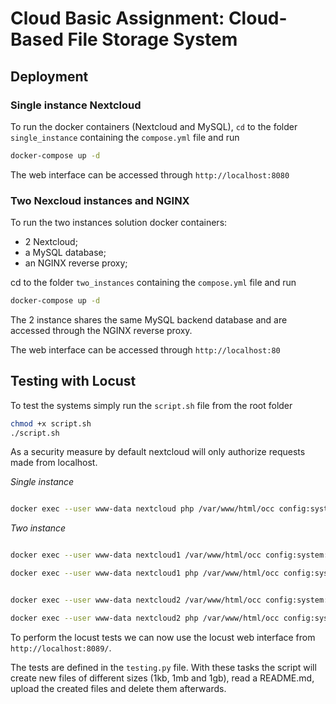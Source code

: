 # Cloud Basic Assignment: Cloud-Based File Storage System

## Deployment

### Single instance Nextcloud 

To run the docker containers (Nextcloud and MySQL), `cd` to the folder `single_instance` containing the `compose.yml` file and run
```bash
docker-compose up -d
```
The web interface can be accessed through `http://localhost:8080`

### Two Nexcloud instances and NGINX
To run the two instances solution docker containers: 
- 2 Nextcloud; 
- a MySQL database; 
- an NGINX reverse proxy;

cd to the folder `two_instances` containing the `compose.yml` file and run 
```bash
docker-compose up -d
```
The 2 instance shares the same MySQL backend database and are accessed through the NGINX reverse proxy. 

The web interface can be accessed through `http://localhost:80`


## Testing with Locust

To test the systems simply run the `script.sh` file from the root folder

```bash
chmod +x script.sh 
./script.sh
```

As a security measure by default nextcloud will only authorize requests made from localhost. 

*Single instance* 

``` bash

docker exec --user www-data nextcloud php /var/www/html/occ config:system:set trusted_domains 2 --value=nextcloud

```
*Two instance* 

```bash

docker exec --user www-data nextcloud1 /var/www/html/occ config:system:set trusted_domains 2 --value=nextcloud1

docker exec --user www-data nextcloud1 php /var/www/html/occ config:system:set trusted_domains 3 --value=two_istances_nginx_1


docker exec --user www-data nextcloud2 /var/www/html/occ config:system:set trusted_domains 1 --value=nextcloud2

docker exec --user www-data nextcloud2 php /var/www/html/occ config:system:set trusted_domains 3 --value=two_istances_nginx_1
```

To perform the locust tests we can now use the locust web interface from `http://localhost:8089/`.

The tests are defined in the `testing.py` file. 
With these tasks the script will create new files of different sizes (1kb, 1mb and 1gb), read a README.md, upload the created files and delete them afterwards. 